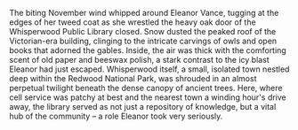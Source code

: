 The biting November wind whipped around Eleanor Vance, tugging at the edges of her tweed coat as she wrestled the heavy oak door of the Whisperwood Public Library closed.  Snow dusted the peaked roof of the Victorian-era building, clinging to the intricate carvings of owls and open books that adorned the gables.  Inside, the air was thick with the comforting scent of old paper and beeswax polish, a stark contrast to the icy blast Eleanor had just escaped.  Whisperwood itself, a small, isolated town nestled deep within the Redwood National Park, was shrouded in an almost perpetual twilight beneath the dense canopy of ancient trees.  Here, where cell service was patchy at best and the nearest town a winding hour's drive away, the library served as not just a repository of knowledge, but a vital hub of the community – a role Eleanor took very seriously.
